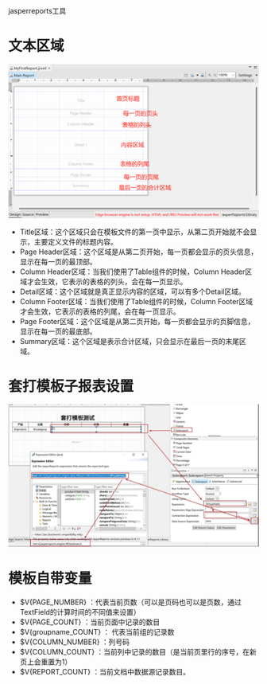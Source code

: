 jasperreports工具

# 文本区域
![](img/文本.jpg)
- Title区域：这个区域只会在模板文件的第一页中显示，从第二页开始就不会显示，主要定义文件的标题内容。
- Page Header区域：这个区域是从第二页开始，每一页都会显示的页头信息，显示在每一页的最顶部。
- Column Header区域：当我们使用了Table组件的时候，Column Header区域才会生效，它表示的表格的列头，会在每一页显示。
- Detail区域：这个区域就是真正显示内容的区域，可以有多个Detail区域。
- Column Footer区域：当我们使用了Table组件的时候，Column Footer区域才会生效，它表示的表格的列尾，会在每一页显示。
- Page Footer区域：这个区域是从第二页开始，每一页都会显示的页脚信息，显示在每一页的最底部。
- Summary区域：这个区域是表示合计区域，只会显示在最后一页的末尾区域。

# 套打模板子报表设置
![](img/子报表设置.jpg)

# 模板自带变量
- $V{PAGE_NUMBER} ：代表当前页数（可以是页码也可以是页数，通过TextField的计算时间的不同值来设置）
- $V{PAGE_COUNT} ：当前页面中记录的数目
- $V{groupname_COUNT} ：   代表当前组的记录数
- $V{COLUMN_NUMBER} ：列号码
- $V{COLUMN_COUNT} ：当前列中记录的数目（是当前页里行的序号，在新页上会重置为1）
- $V{REPORT_COUNT} ：当前文档中数据源记录数目。